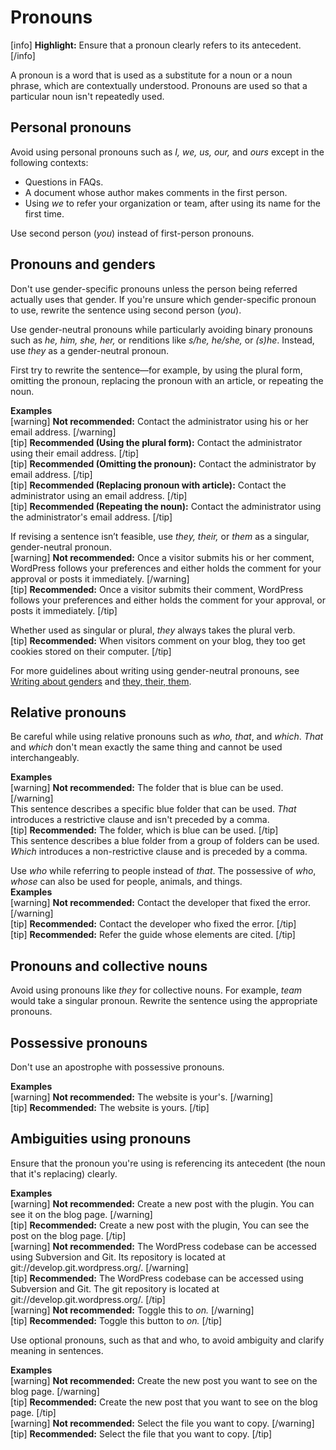 # Pronouns

[info] **Highlight:** Ensure that a pronoun clearly refers to its antecedent. [/info]  

A pronoun is a word that is used as a substitute for a noun or a noun phrase, which are contextually understood. Pronouns are used so that a particular noun isn't repeatedly used.

## Personal pronouns

Avoid using personal pronouns such as *I, we, us, our,* and *ours* except in the following contexts:  
- Questions in FAQs.
- A document whose author makes comments in the first person.
- Using *we* to refer your organization or team, after using its name for the first time.

Use second person (*you*) instead of first-person pronouns.

## Pronouns and genders

Don't use gender-specific pronouns unless the person being referred actually uses that gender. If you're unsure which gender-specific pronoun to use, rewrite the sentence using second person (*you*).

Use gender-neutral pronouns while particularly avoiding binary pronouns such as *he, him, she, her,* or renditions like *s/he, he/she,* or *(s)he*.
Instead, use *they* as a gender-neutral pronoun.

First try to rewrite the sentence—for example, by using the plural form, omitting the pronoun, replacing the pronoun with an article, or repeating the noun.

**Examples**  
[warning] **Not recommended:** Contact the administrator using his or her email address. [/warning]  
[tip] **Recommended (Using the plural form):** Contact the administrator using their email address. [/tip]  
[tip] **Recommended (Omitting the pronoun):** Contact the administrator by email address. [/tip]  
[tip] **Recommended (Replacing pronoun with article):** Contact the administrator using an email address. [/tip]  
[tip] **Recommended (Repeating the noun):** Contact the administrator using the administrator's email address. [/tip]  

If revising a sentence isn’t feasible, use *they, their,* or *them* as a singular, gender-neutral pronoun.  
[warning] **Not recommended:** Once a visitor submits his or her comment, WordPress follows your preferences and either holds the comment for your approval or posts it immediately. [/warning]  
[tip] **Recommended:** Once a visitor submits their comment, WordPress follows your preferences and either holds the comment for your approval, or posts it immediately. [/tip]  

Whether used as singular or plural, *they* always takes the plural verb.  
[tip] **Recommended:** When visitors comment on your blog, they too get cookies stored on their computer. [/tip]  

For more guidelines about writing using gender-neutral pronouns, see [Writing about genders](https://make.wordpress.org/docs/style-guide/general-guidelines/inclusivity/#writing-about-genders) and [they, their, them](https://make.wordpress.org/docs/style-guide/word-list/t/#they-their-them).

## Relative pronouns

Be careful while using relative pronouns such as *who, that*, and *which*.
*That* and *which* don't mean exactly the same thing and cannot be used interchangeably.

**Examples**  
[warning] **Not recommended:** The folder that is blue can be used. [/warning]  
This sentence describes a specific blue folder that can be used. *That* introduces a restrictive clause and isn't preceded by a comma.  
[tip] **Recommended:** The folder, which is blue can be used. [/tip]  
This sentence describes a blue folder from a group of folders can be used. *Which* introduces a non-restrictive clause and is preceded by a comma.  

Use *who* while referring to people instead of *that*. The possessive of *who*, *whose* can also be used for people, animals, and things.  
**Examples**  
[warning] **Not recommended:** Contact the developer that fixed the error. [/warning]  
[tip] **Recommended:** Contact the developer who fixed the error. [/tip]  
[tip] **Recommended:** Refer the guide whose elements are cited. [/tip]  

## Pronouns and collective nouns

Avoid using pronouns like *they* for collective nouns. For example, *team* would take a singular pronoun. Rewrite the sentence using the appropriate pronouns.

## Possessive pronouns

Don't use an apostrophe with possessive pronouns.  

**Examples**  
[warning] **Not recommended:** The website is your's. [/warning]  
[tip] **Recommended:** The website is yours. [/tip]  

## Ambiguities using pronouns

Ensure that the pronoun you're using is referencing its antecedent (the noun that it's replacing) clearly.

**Examples**  
[warning] **Not recommended:** Create a new post with the plugin. You can see it on the blog page. [/warning]  
[tip] **Recommended:** Create a new post with the plugin, You can see the post on the blog page. [/tip]  
[warning] **Not recommended:** The WordPress codebase can be accessed using Subversion and Git. Its repository is located at git://develop.git.wordpress.org/. [/warning]  
[tip] **Recommended:** The WordPress codebase can be accessed using Subversion and Git. The git repository is located at git://develop.git.wordpress.org/. [/tip]  
[warning] **Not recommended:** Toggle this to *on.* [/warning]  
[tip] **Recommended:** Toggle this button to *on.* [/tip]  

Use optional pronouns, such as that and who, to avoid ambiguity and clarify meaning in sentences.

**Examples**  
[warning] **Not recommended:** Create the new post you want to see on the blog page. [/warning]  
[tip] **Recommended:** Create the new post that you want to see on the blog page. [/tip]  
[warning] **Not recommended:** Select the file you want to copy. [/warning]  
[tip] **Recommended:** Select the file that you want to copy. [/tip]  
